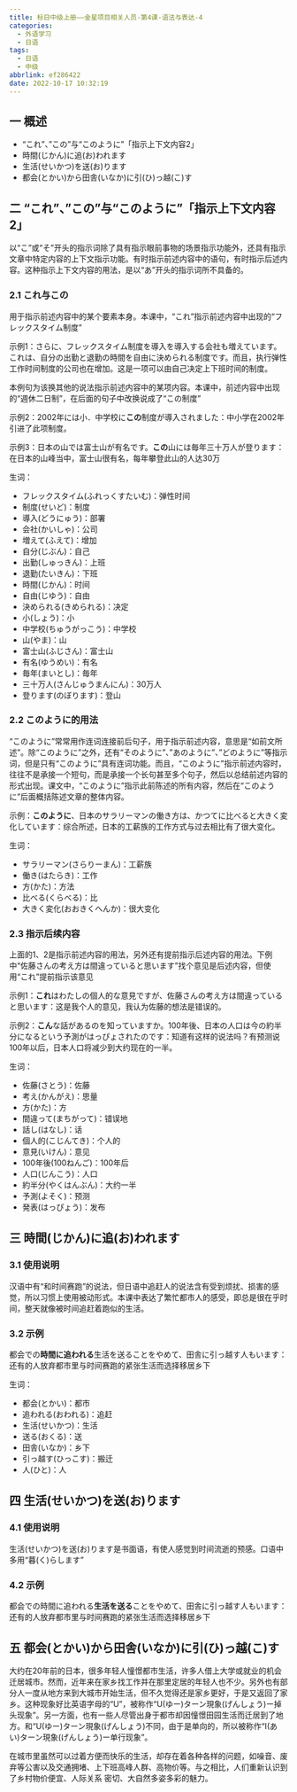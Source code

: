 ```yaml
---
title: 标日中级上册——金星项目相关人员-第4课-语法与表达-4
categories:
  - 外语学习
  - 日语
tags:
  - 日语
  - 中级
abbrlink: ef286422
date: 2022-10-17 10:32:19
---
```

## 一 概述

* “これ”、”この”与“このように”「指示上下文内容2」
* 時間(じかん)に追(お)われます
* 生活(せいかつ)を送(お)ります
* 都会(とかい)から田舎(いなか)に引(ひ)っ越(こ)す

<!--more-->

## 二 “これ”、”この”与“このように”「指示上下文内容2」

以“こ”或“そ”开头的指示词除了具有指示眼前事物的场景指示功能外，还具有指示文章中特定内容的上下文指示功能。有时指示前述内容中的语句，有时指示后述内容。这种指示上下文内容的用法，是以“あ”开头的指示词所不具备的。

### 2.1 これ与この

用于指示前述内容中的某个要素本身。本课中，“これ”指示前述内容中出现的“フレックスタイム制度”

示例1：さらに、フレックスタイム制度を導入を導入する会社も増えています。これは、自分の出勤と退勤の時間を自由に決められる制度です。而且，执行弹性工作时间制度的公司也在增加。这是一项可以由自己决定上下班时间的制度。

本例句为该换其他的说法指示前述内容中的某项内容。本课中，前述内容中出现的“週休二日制”，在后面的句子中改换说成了“この制度”

示例2：2002年には小．中学校に**この**制度が導入されました：中小学在2002年引进了此项制度。

示例3：日本の山では富士山が有名です。**この**山には毎年三十万人が登ります：在日本的山峰当中，富士山很有名，每年攀登此山的人达30万

生词：

* フレックスタイム(ふれっくすたいむ)：弹性时间
* 制度(せいど)：制度
* 導入(どうにゅう)：部署
* 会社(かいしゃ)：公司
* 増えて(ふえて)：增加
* 自分(じぶん)：自己
* 出勤(しゅっきん)：上班
* 退勤(たいきん)：下班
* 時間(じかん)：时间
* 自由(じゆう)：自由
* 決められる(きめられる)：决定
* 小(しょう)：小
* 中学校(ちゅうがっこう)：中学校
* 山(やま)：山
* 富士山(ふじさん)：富士山
* 有名(ゆうめい)：有名
* 毎年(まいとし)：毎年
* 三十万人(さんじゅうまんにん)：30万人
* 登ります(のぼります)：登山

### 2.2 このように的用法

“このように”常常用作连词连接前后句子，用于指示前述内容，意思是“如前文所述”。除“このように”之外，还有“そのように”、”あのように”、”どのように”等指示词，但是只有“このように”具有连词功能。而且，“このように”指示前述内容时，往往不是承接一个短句，而是承接一个长句甚至多个句子，然后以总结前述内容的形式出现。课文中，“このように”指示此前陈述的所有内容，然后在“このように”后面概括陈述文章的整体内容。

示例：**このように**、日本のサラリーマンの働き方は、かつてに比べると大きく変化しています：综合所述，日本的工薪族的工作方式与过去相比有了很大变化。

生词：

* サラリーマン(さらりーまん)：工薪族
* 働き(はたらき)：工作
* 方(かた)：方法
* 比べる(くらべる)：比
* 大きく変化(おおきくへんか)：很大变化

### 2.3 指示后续内容

上面的1、2是指示前述内容的用法，另外还有提前指示后述内容的用法。下例中“佐藤さんの考え方は間違っていると思います”找个意见是后述内容，但使用“これ”提前指示该意见

示例1：**これ**はわたしの個人的な意見ですが、佐藤さんの考え方は間違っていると思います：这是我个人的意见，我认为佐藤的想法是错误的。

示例2：**こん**な話があるのを知っていますか。100年後、日本の人口は今の約半分になるという予測がはっぴょされたのです：知道有这样的说法吗？有预测说100年以后，日本人口将减少到大约现在的一半。

生词：

* 佐藤(さとう)：佐藤
* 考え(かんがえ)：思量
* 方(かた)：方
* 間違って(まちがって)：错误地
* 話し(はなし)：话
* 個人的(こじんてき)：个人的
* 意見(いけん)：意见
* 100年後(100ねんご)：100年后
* 人口(じんこう)：人口
* 約半分(やくはんぶん)：大约一半
* 予測(よそく)：预测
* 発表(はっぴょう)：发布

## 三 時間(じかん)に追(お)われます

### 3.1 使用说明

汉语中有“和时间赛跑”的说法，但日语中追赶人的说法含有受到烦扰、损害的感觉，所以习惯上使用被动形式。本课中表达了繁忙都市人的感受，即总是很在乎时间，整天就像被时间追赶着跑似的生活。

### 3.2 示例

都会での**時間に追われる**生活を送ることをやめて、田舎に引っ越す人もいます：还有的人放弃都市里与时间赛跑的紧张生活而选择移居乡下

生词：

* 都会(とかい)：都市
* 追われる(おわれる)：追赶
* 生活(せいかつ)：生活
* 送る(おくる)：送
* 田舎(いなか)：乡下
* 引っ越す(ひっこす)：搬迁
* 人(ひと)：人

## 四 生活(せいかつ)を送(お)ります

### 4.1 使用说明

生活(せいかつ)を送(お)ります是书面语，有使人感觉到时间流逝的预感。口语中多用“暮(く)らします”

### 4.2 示例

都会での時間に追われる**生活を送る**ことをやめて、田舎に引っ越す人もいます：还有的人放弃都市里与时间赛跑的紧张生活而选择移居乡下

## 五 都会(とかい)から田舎(いなか)に引(ひ)っ越(こ)す

大约在20年前的日本，很多年轻人憧憬都市生活，许多人借上大学或就业的机会迁居城市。然而，近年来在家乡找工作并在那里定居的年轻人也不少。另外也有部分人一度从地方来到大城市开始生活，但不久觉得还是家乡更好，于是又返回了家乡。这种现象好比英语字母的“U”，被称作“U(ゆー)ターン現象(げんしょう)ー掉头现象”。另一方面，也有一些人尽管出身于都市却因憧憬田园生活而迁居到了地方。和“U(ゆー)ターン現象(げんしょう)不同，由于是单向的，所以被称作“I(あい)ターン現象(げんしょう)ー单行现象”。

在城市里虽然可以过着方便而快乐的生活，却存在着各种各样的问题，如噪音、废弃等公害以及交通拥堵、上下班高峰人群、高物价等。与之相比，人们重新认识到了乡村物价便宜、人际关系 密切、大自然多姿多彩的魅力。